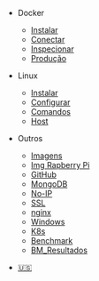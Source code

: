 * Docker
  * [Instalar](Instalacao.md)
  * [Conectar](conectar.md)
  * [Inspecionar](inspecionar.md)
  * [Produção](Producao.md)
  
* Linux
  * [Instalar](InstalacaoSO.md)
  * [Configurar](ConfigurarLinux.md)
  * [Comandos](ComandosLinux.md)
  * [Host](Host.md)

* Outros
  * [Imagens](Imagens.md)
  * [Img Rapberry Pi](Imagens_Raspberry.md)
  * [GitHub](GitHub.md)
  * [MongoDB](MongoDB.md)
  * [No-IP](no_ip.md)
  * [SSL](ssl.md)
  * [nginx](nginx.md)
  * [Windows](Windows.md)
  * [K8s](k8s.md)
  * [Benchmark](Benchmark.md)
  * [BM_Resultados](Benchmark_Resultados.md)

* [:us:](/us/)